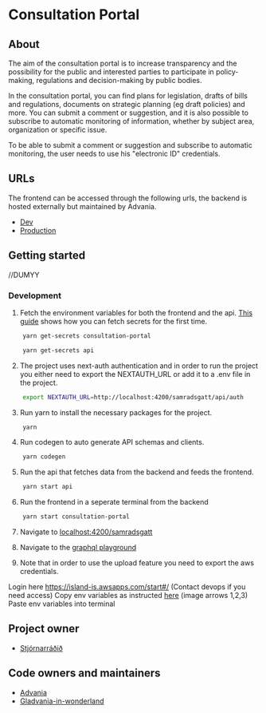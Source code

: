 # Consultation Portal

## About

The aim of the consultation portal is to increase transparency and the possibility for the public and interested parties to participate in policy-making, regulations and decision-making by public bodies.

In the consultation portal, you can find plans for legislation, drafts of bills and regulations, documents on strategic planning (eg draft policies) and more. You can submit a comment or suggestion, and it is also possible to subscribe to automatic monitoring of information, whether by subject area, organization or specific issue.

To be able to submit a comment or suggestion and subscribe to automatic monitoring, the user needs to use his "electronic ID" credentials.

## URLs

The frontend can be accessed through the following urls, the backend is hosted externally but maintained by Advania.

- [Dev](https://beta.dev01.devland.is/samradsgatt)
- [Production](https://island.is/samradsgatt)

## Getting started

//DUMYY

### Development

1. Fetch the environment variables for both the frontend and the api. [This guide](https://docs.devland.is/repository/aws-secrets#usage-to-fetch-secrets) shows how you can fetch secrets for the first time.

```bash
    yarn get-secrets consultation-portal
```

```bash
    yarn get-secrets api
```

2. The project uses next-auth authentication and in order to run the project you either need to export the NEXTAUTH_URL or add it to a .env file in the project.

```bash
    export NEXTAUTH_URL=http://localhost:4200/samradsgatt/api/auth
```

3. Run yarn to install the necessary packages for the project.

```bash
    yarn
```

4. Run codegen to auto generate API schemas and clients.

```bash
    yarn codegen
```

5. Run the api that fetches data from the backend and feeds the frontend.

```bash
    yarn start api
```

6. Run the frontend in a seperate terminal from the backend

```bash
    yarn start consultation-portal
```

7. Navigate to [localhost:4200/samradsgatt](http://localhost:4200/samradsgatt)

8. Navigate to the [graphql playground](http://localhost:4200/api/graphql)

9. Note that in order to use the upload feature you need to export the aws credentials.

Login here https://island-is.awsapps.com/start#/ (Contact devops if you need access)
Copy env variables as instructed [here](https://docs.devland.is/technical-overview/devops/dockerizing#troubleshooting) (image arrows 1,2,3)
Paste env variables into terminal

## Project owner

- [Stjórnarráðið](https://www.stjornarradid.is)

## Code owners and maintainers

- [Advania](https://www.advania.is)
- [Gladvania-in-wonderland](https://github.com/orgs/island-is/teams/gladvania-in-wonderland)
